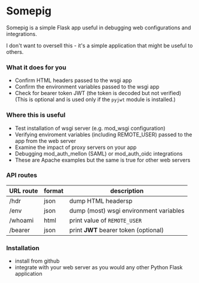 # Somepig

Somepig is a simple Flask app useful in debugging web configurations and integrations.

I don't want to oversell this - it's a simple application that might be useful to others.

### What it does for you
* Confirm HTML headers passed to the wsgi app
* Confirm the environment variables passed to the wsgi app
* Check for bearer token JWT (the token is decoded but not verified) (This is optional and is used only if the `pyjwt` module is installed.)

### Where this is useful
* Test installation of wsgi server (e.g. mod_wsgi configuration)
* Verifying enviroment variables (including REMOTE_USER) passed to the app from the web server
* Examine the impact of proxy servers on your app
* Debugging mod_auth_mellon (SAML) or mod_auth_oidc integrations
* These are Apache examples but the same is true for other web servers

### API routes
| URL route | format|description |
|-------|--------|-------|
|/hdr   | json|dump HTML headersp|
|/env|json|dump (most) wsgi environment variables|
|/whoami|html|print value of `REMOTE_USER`|
|/bearer|json|print **JWT** bearer token (optional)|
### Installation
* install from github
* integrate with your web server as you would any other Python Flask application
